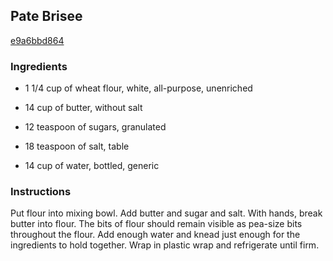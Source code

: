 ## Pate Brisee

[e9a6bbd864](http://www.food.com/recipe/pate-brisee-62517)

### Ingredients

 - 1 1/4 cup of wheat flour, white, all-purpose, unenriched

 - 14 cup of butter, without salt

 - 12 teaspoon of sugars, granulated

 - 18 teaspoon of salt, table

 - 14 cup of water, bottled, generic

### Instructions

Put flour into mixing bowl. Add butter and sugar and salt. With hands, break butter into flour. The bits of flour should remain visible as pea-size bits throughout the flour. Add enough water and knead just enough for the ingredients to hold together. Wrap in plastic wrap and refrigerate until firm.